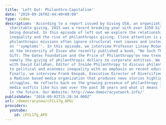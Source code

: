 ```yaml
---
title: 'Left Out: Philanthro-Capitalism'
date: "2019-09-26T02:44:40+08:00"
type: video
description: 'According to a report issued by Giving USA, an organization which tracks
  charitable giving, 2015 was a record breaking year with over $358 billion dollars
  being donated. In this episode of left out we explore the relationship between increased
  inequality and the rise of philanthropic giving. Close attention is paid to how
  philanthropic missions often ignore structural root causes and instead focus primarily
  on ''symptoms''. In this episode, we interview Professor Linsey McGoey Professor
  at the University of Essex who recently published a book, "No Such Thing as A Free
  Gift: The Gates Foundation and the Price of Philanthropy"on new trends in philanthropy,
  namely the giving of philanthropic dollars to corporate entities. We also speak
  with David Callahan, Editor of Inside Philanthropy to discuss philanthropy''s relationship
  to political and economic inequality with an emphasis on recent education efforts.
  Finally, we interview Frank Emspak, Executive Director of Diversified Media Enterprises,
  a Madison based media organization that produces news stories highlighting labor
  struggles. He reflects back on the growing presence of philanthropy in independent
  media outfits like his own over the past 30 years and what it means for organizing
  in the future. Our Website: http://www.democracyatwork.info/'
publishdate: "2016-09-02T15:28:34.000Z"
url: /democracynow/cFCL17g_APU/
providers:
  youtube:
    id: cFCL17g_APU
---
```


